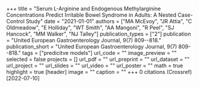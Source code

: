 +++
title = "Serum L-Arginine and Endogenous Methylarginine Concentrations Predict Irritable Bowel Syndrome in Adults: A Nested Case-Control Study"
date = "2021-01-01"
authors = ["MA McEvoy", "JR Attia", "C Oldmeadow", "E Holliday", "WT Smith", "AA Mangoni", "R Peel", "SJ Hancock", "MM Walker", "NJ Talley"]
publication_types = ["2"]
publication = "United European Gastroenterology Journal, 9(7) 809--818."
publication_short = "United European Gastroenterology Journal, 9(7) 809--818."
tags = ["predicitve models"]
url_code = ""
image_preview = ""
selected = false
projects = []
url_pdf = ""
url_preprint = ""
url_dataset = ""
url_project = ""
url_slides = ""
url_video = ""
url_poster = ""
math = true
highlight = true
[header]
image = ""
caption = ""
+++
0 citations (Crossref) [2022-07-10]
